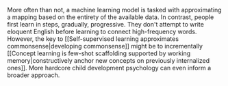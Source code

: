---
---

More often than not, a machine learning model is tasked with approximating a mapping based on the entirety of the available data. In contrast, people first learn in steps, gradually, progressive. They don't attempt to write eloquent English before learning to connect high-frequency words. However, the key to [[Self-supervised learning approximates commonsense|developing commonsense]] might be to incrementally [[Concept learning is few-shot scaffolding supported by working memory|constructively anchor new concepts on previously internalized ones]]. More hardcore child development psychology can even inform a broader approach.